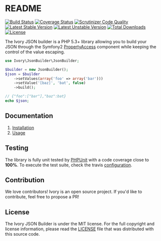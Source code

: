 # README

[![Build Status](https://secure.travis-ci.org/egeloen/ivory-json-builder.png)](http://travis-ci.org/egeloen/ivory-json-builder)
[![Coverage Status](https://coveralls.io/repos/egeloen/ivory-json-builder/badge.png?branch=master)](https://coveralls.io/r/egeloen/ivory-json-builder?branch=master)
[![Scrutinizer Code Quality](https://scrutinizer-ci.com/g/egeloen/ivory-json-builder/badges/quality-score.png?b=master)](https://scrutinizer-ci.com/g/egeloen/ivory-json-builder/?branch=master)
[![Latest Stable Version](https://poser.pugx.org/egeloen/json-builder/v/stable.svg)](https://packagist.org/packages/egeloen/json-builder)
[![Latest Unstable Version](https://poser.pugx.org/egeloen/json-builder/v/unstable.svg)](https://packagist.org/packages/egeloen/json-builder)
[![Total Downloads](https://poser.pugx.org/egeloen/json-builder/downloads.svg)](https://packagist.org/packages/egeloen/json-builder)
[![License](https://poser.pugx.org/egeloen/json-builder/license.svg)](https://packagist.org/packages/egeloen/json-builder)

The Ivory JSON builder is a PHP 5.3+ library allowing you to build your JSON through the Symfony2
[PropertyAccess](http://symfony.com/doc/current/components/property_access/index.html) component while keeping the
control of the value escaping.

``` php
use Ivory\JsonBuilder\JsonBuilder;

$builder = new JsonBuilder();
$json = $builder
    ->setValues(array('foo' => array('bar')))
    ->setValue('[baz]', 'bat', false)
    ->build();

// {"foo":["bar"],"baz":bat}
echo $json;
```

## Documentation

 1. [Installation](doc/installation.md)
 2. [Usage](doc/usage.md)

## Testing

The library is fully unit tested by [PHPUnit](http://www.phpunit.de/) with a code coverage close to **100%**. To
execute the test suite, check the travis [configuration](.travis.yml).

## Contribution

We love contributors! Ivory is an open source project. If you'd like to contribute, feel free to propose a PR!

## License

The Ivory JSON Builder is under the MIT license. For the full copyright and license information, please read the
[LICENSE](LICENSE) file that was distributed with this source code.
